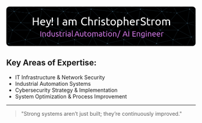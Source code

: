 ![Header](./github-header-image3.png)
## Key Areas of Expertise:  
- IT Infrastructure & Network Security  
- Industrial Automation Systems  
- Cybersecurity Strategy & Implementation  
- System Optimization & Process Improvement  

---  

> "Strong systems aren’t just built; they’re continuously improved."  
